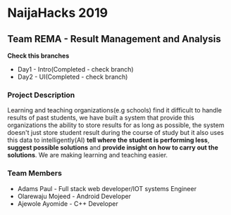 # NaijaHacks 2019

## Team REMA - Result Management and Analysis

**Check this branches**
* Day1 - Intro(Completed - check branch)
* Day2 - UI(Completed - check branch)

### Project Description
 Learning and teaching organizations(e.g schools) find it difficult to handle results of past students, we have built a system that provide this organizations the ability to store results for as long as possible, the system doesn't just store student result during the course of study but it also uses this data to intelligently(AI) **tell where the student is performing less**, **suggest possible solutions** and **provide insight on how to carry out the solutions**. We are making learning and teaching easier.



### Team Members
* Adams Paul - Full stack web developer/IOT systems Engineer
* Olarewaju Mojeed - Android Developer
* Ajewole Ayomide - C++ Developer
